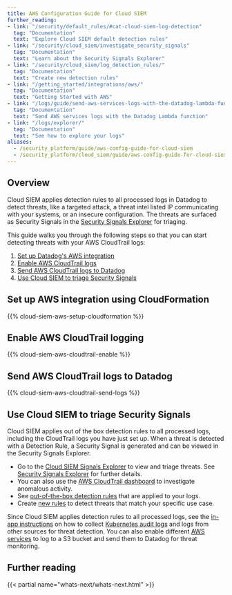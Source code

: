 ```yaml
---
title: AWS Configuration Guide for Cloud SIEM
further_reading:
- link: "/security/default_rules/#cat-cloud-siem-log-detection"
  tag: "Documentation"
  text: "Explore Cloud SIEM default detection rules"
- link: "/security/cloud_siem/investigate_security_signals"
  tag: "Documentation"
  text: "Learn about the Security Signals Explorer"
- link: "/security/cloud_siem/log_detection_rules/"
  tag: "Documentation"
  text: "Create new detection rules"
- link: "/getting_started/integrations/aws/"
  tag: "Documentation"
  text: "Getting Started with AWS"
- link: "/logs/guide/send-aws-services-logs-with-the-datadog-lambda-function/"
  tag: "Documentation"
  text: "Send AWS services logs with the Datadog Lambda function"
- link: "/logs/explorer/"
  tag: "Documentation"
  text: "See how to explore your logs"
aliases:
  - /security_platform/guide/aws-config-guide-for-cloud-siem
  - /security_platform/cloud_siem/guide/aws-config-guide-for-cloud-siem
---
```


## Overview

Cloud SIEM applies detection rules to all processed logs in Datadog to detect threats, like a targeted attack, a threat intel listed IP communicating with your systems, or an insecure configuration. The threats are surfaced as Security Signals in the [Security Signals Explorer][1] for triaging.

This guide walks you through the following steps so that you can start detecting threats with your AWS CloudTrail logs:

1. [Set up Datadog's AWS integration](#set-up-aws-integration-using-cloudformation)
2. [Enable AWS CloudTrail logs](#enable-aws-cloudtrail-logging)
3. [Send AWS CloudTrail logs to Datadog](#send-aws-cloudtrail-logs-to-datadog)
4. [Use Cloud SIEM to triage Security Signals](#use-cloud-siem-to-triage-security-signals)

## Set up AWS integration using CloudFormation

{{% cloud-siem-aws-setup-cloudformation %}}

## Enable AWS CloudTrail logging 

{{% cloud-siem-aws-cloudtrail-enable %}}

## Send AWS CloudTrail logs to Datadog

{{% cloud-siem-aws-cloudtrail-send-logs %}}

## Use Cloud SIEM to triage Security Signals

Cloud SIEM applies out of the box detection rules to all processed logs, including the CloudTrail logs you have just set up. When a threat is detected with a Detection Rule, a Security Signal is generated and can be viewed in the Security Signals Explorer.

- Go to the [Cloud SIEM Signals Explorer][9] to view and triage threats. See [Security Signals Explorer][10] for further details.
- You can also use the [AWS CloudTrail dashboard][11] to investigate anomalous activity.
- See [out-of-the-box detection rules][12] that are applied to your logs.
- Create [new rules][13] to detect threats that match your specific use case.

Since Cloud SIEM applies detection rules to all processed logs, see the [in-app instructions][14] on how to collect [Kubernetes audit logs][15] and logs from other sources for threat detection. You can also enable different [AWS services][16] to log to a S3 bucket and send them to Datadog for threat monitoring.

## Further reading

{{< partial name="whats-next/whats-next.html" >}}

[1]: https://app.datadoghq.com/security?query=%40workflow.rule.type%3A%22Log%20Detection%22
[9]: https://app.datadoghq.com/security?query=%40workflow.rule.type%3A%28%22Log%20Detection%22%29%20&column=time&order=desc&product=siem
[10]: /security/cloud_siem/investigate_security_signals
[11]: https://app.datadoghq.com/dash/integration/30459/aws-cloudtrail
[12]: https://docs.datadoghq.com/security/default_rules/#cat-cloud-siem
[13]: https://docs.datadoghq.com/security/detection_rules/
[14]: https://app.datadoghq.com/security/configuration?detect-threats=apache&secure-cloud-environment=amazon-web-services&secure-hosts-and-containers=kubernetes&selected-products=security_monitoring
[15]: https://docs.datadoghq.com/integrations/kubernetes_audit_logs/
[16]: https://docs.datadoghq.com/logs/guide/send-aws-services-logs-with-the-datadog-lambda-function/?tab=awsconsole#enable-logging-for-your-aws-service
